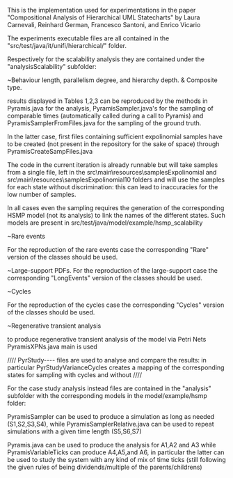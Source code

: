 
This is the implementation used for experimentations in the paper "Compositional Analysis of
Hierarchical UML Statecharts" by Laura Carnevali, Reinhard German, Francesco Santoni, and Enrico Vicario

The experiments executable files are all contained in the "src/test/java/it/unifi/hierarchical/" folder.

Respectively for the scalability analysis they are contained under the "analysisScalability" subfolder:

~Behaviour length, parallelism degree, and hierarchy depth. & Composite type.

results displayed in Tables 1,2,3 can be reproduced by the methods in Pyramis.java for the analysis, PyramisSampler.java's for the sampling of comparable times (automatically called during a call to Pyramis) and PyramisSamplerFromFiles.java for the sampling of the ground truth.

In the latter case, first files containing sufficient expolinomial samples have to be created (not present in the repository for the sake of space) through PyramisCreateSampFiles.java

The code in the current iteration is already runnable but will take samples from a single file, left in the src\main\resources\samplesExpolinomial and src\main\resources\samplesExpolinomial10 folders and will use the samples for each state without discrimination: this can lead to  inaccuracies for the low number of samples. 

In all cases even the sampling requires the generation of the corresponding HSMP model (not its analysis) to link the names of the different states.
Such models are present in src/test/java/model/example/hsmp_scalability


~Rare events

For the reproduction of the rare events case the corresponding "Rare" version of the classes should be used.

~Large-support PDFs.
For the reproduction of the large-support case the corresponding "LongEvents" version of the classes should be used.

~Cycles

For the reproduction of the cycles case the corresponding "Cycles" version of the classes should be used.


~Regenerative transient analysis

to produce regenerative transient analysis of the model via Petri Nets PyramisXPNs.java main is used

////
PyrStudy---- files are used to analyse and compare the results: in particular PyrStudyVarianceCycles creates a mapping of the corresponding states for sampling with cycles and without
////


For the case study analysis instead files are contained in the "analysis" subfolder with the corresponding models in the model/example/hsmp folder:


PyramisSampler can be used to produce a simulation as long as needed (S1,S2,S3,S4), while PyramisSamplerRelative.java can be used to repeat simulations with a given time length (S5,S6,S7)

Pyramis.java can be used to produce the analysis for A1,A2 and A3 while PyramisVariableTicks can produce A4,A5,and A6, in particular the latter can be used to study the system with any kind of mix of time ticks (still following the given rules of being dividends/multiple of the parents/childrens)



